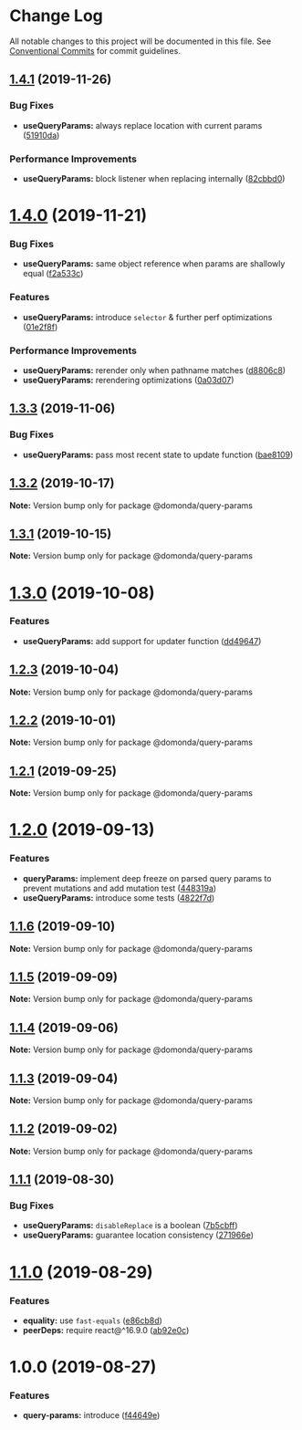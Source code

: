 # Change Log

All notable changes to this project will be documented in this file.
See [Conventional Commits](https://conventionalcommits.org) for commit guidelines.

## [1.4.1](https://github.com/domonda/domonda-js/compare/@domonda/query-params@1.4.0...@domonda/query-params@1.4.1) (2019-11-26)


### Bug Fixes

* **useQueryParams:** always replace location with current params ([51910da](https://github.com/domonda/domonda-js/commit/51910daa2c6acb765e8457b62a4198e637eb0a1f))


### Performance Improvements

* **useQueryParams:** block listener when replacing internally ([82cbbd0](https://github.com/domonda/domonda-js/commit/82cbbd03f55ff9d05c718d7c54e132b01117db68))





# [1.4.0](https://github.com/domonda/domonda-js/compare/@domonda/query-params@1.3.3...@domonda/query-params@1.4.0) (2019-11-21)


### Bug Fixes

* **useQueryParams:** same object reference when params are shallowly equal ([f2a533c](https://github.com/domonda/domonda-js/commit/f2a533c34e68fd0f82501c2a17e5f8353443b1fa))


### Features

* **useQueryParams:** introduce `selector` & further perf optimizations ([01e2f8f](https://github.com/domonda/domonda-js/commit/01e2f8fdf0443a49c8e6e0cd09e79c7cd243ea4f))


### Performance Improvements

* **useQueryParams:** rerender only when pathname matches ([d8806c8](https://github.com/domonda/domonda-js/commit/d8806c8cb20fa27bd00e38205162fa06c7226bf1))
* **useQueryParams:** rerendering optimizations ([0a03d07](https://github.com/domonda/domonda-js/commit/0a03d074afe3c38233cce6d205f8fa24f063dce3))





## [1.3.3](https://github.com/domonda/domonda-js/compare/@domonda/query-params@1.3.2...@domonda/query-params@1.3.3) (2019-11-06)


### Bug Fixes

* **useQueryParams:** pass most recent state to update function ([bae8109](https://github.com/domonda/domonda-js/commit/bae8109c5138964524f6df89094f38db55be5e5d))





## [1.3.2](https://github.com/domonda/domonda-js/compare/@domonda/query-params@1.3.1...@domonda/query-params@1.3.2) (2019-10-17)

**Note:** Version bump only for package @domonda/query-params





## [1.3.1](https://github.com/domonda/domonda-js/compare/@domonda/query-params@1.3.0...@domonda/query-params@1.3.1) (2019-10-15)

**Note:** Version bump only for package @domonda/query-params





# [1.3.0](https://github.com/domonda/domonda-js/compare/@domonda/query-params@1.2.3...@domonda/query-params@1.3.0) (2019-10-08)


### Features

* **useQueryParams:** add support for updater function ([dd49647](https://github.com/domonda/domonda-js/commit/dd49647))





## [1.2.3](https://github.com/domonda/domonda-js/compare/@domonda/query-params@1.2.2...@domonda/query-params@1.2.3) (2019-10-04)

**Note:** Version bump only for package @domonda/query-params





## [1.2.2](https://github.com/domonda/domonda-js/compare/@domonda/query-params@1.2.1...@domonda/query-params@1.2.2) (2019-10-01)

**Note:** Version bump only for package @domonda/query-params





## [1.2.1](https://github.com/domonda/domonda-js/compare/@domonda/query-params@1.2.0...@domonda/query-params@1.2.1) (2019-09-25)

**Note:** Version bump only for package @domonda/query-params





# [1.2.0](https://github.com/domonda/domonda-js/compare/@domonda/query-params@1.1.6...@domonda/query-params@1.2.0) (2019-09-13)


### Features

* **queryParams:** implement deep freeze on parsed query params to prevent mutations and add mutation test ([448319a](https://github.com/domonda/domonda-js/commit/448319a))
* **useQueryParams:** introduce some tests ([4822f7d](https://github.com/domonda/domonda-js/commit/4822f7d))





## [1.1.6](https://github.com/domonda/domonda-js/compare/@domonda/query-params@1.1.5...@domonda/query-params@1.1.6) (2019-09-10)

**Note:** Version bump only for package @domonda/query-params





## [1.1.5](https://github.com/domonda/domonda-js/compare/@domonda/query-params@1.1.4...@domonda/query-params@1.1.5) (2019-09-09)

**Note:** Version bump only for package @domonda/query-params





## [1.1.4](https://github.com/domonda/domonda-js/compare/@domonda/query-params@1.1.3...@domonda/query-params@1.1.4) (2019-09-06)

**Note:** Version bump only for package @domonda/query-params





## [1.1.3](https://github.com/domonda/domonda-js/compare/@domonda/query-params@1.1.2...@domonda/query-params@1.1.3) (2019-09-04)

**Note:** Version bump only for package @domonda/query-params





## [1.1.2](https://github.com/domonda/domonda-js/compare/@domonda/query-params@1.1.1...@domonda/query-params@1.1.2) (2019-09-02)

**Note:** Version bump only for package @domonda/query-params





## [1.1.1](https://github.com/domonda/domonda-js/compare/@domonda/query-params@1.1.0...@domonda/query-params@1.1.1) (2019-08-30)


### Bug Fixes

* **useQueryParams:** `disableReplace` is a boolean ([7b5cbff](https://github.com/domonda/domonda-js/commit/7b5cbff))
* **useQueryParams:** guarantee location consistency ([271966e](https://github.com/domonda/domonda-js/commit/271966e))





# [1.1.0](https://github.com/domonda/domonda-js/compare/@domonda/query-params@1.0.0...@domonda/query-params@1.1.0) (2019-08-29)


### Features

* **equality:** use `fast-equals` ([e86cb8d](https://github.com/domonda/domonda-js/commit/e86cb8d))
* **peerDeps:** require react@^16.9.0 ([ab92e0c](https://github.com/domonda/domonda-js/commit/ab92e0c))





# 1.0.0 (2019-08-27)


### Features

* **query-params:** introduce ([f44649e](https://github.com/domonda/domonda-js/commit/f44649e))
